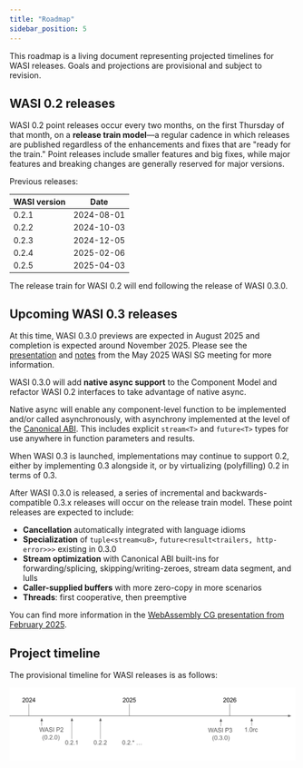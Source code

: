 ```yaml
---
title: "Roadmap"
sidebar_position: 5
---
```


This roadmap is a living document representing projected timelines for WASI releases. Goals and projections are provisional and subject to revision.

## WASI 0.2 releases

WASI 0.2 point releases occur every two months, on the first Thursday of that month, on a **release train model**&mdash;a regular cadence in which releases are published regardless of the enhancements and fixes that are "ready for the train." Point releases include smaller features and big fixes, while major features and breaking changes are generally reserved for major versions.

Previous releases:

| WASI version | Date        |
|--------------|-------------|
| 0.2.1        | 2024-08-01  |
| 0.2.2        | 2024-10-03  |
| 0.2.3        | 2024-12-05  |
| 0.2.4        | 2025-02-06  |
| 0.2.5        | 2025-04-03  |

The release train for WASI 0.2 will end following the release of WASI 0.3.0.

## Upcoming WASI 0.3 releases

At this time, WASI 0.3.0 previews are expected in August 2025 and completion is expected around November 2025. Please see the [presentation](https://github.com/WebAssembly/meetings/blob/main/wasi/2025/presentations/2025-05-01%20WASI%200.3.0%20Update%20May.pdf) and [notes](https://github.com/WebAssembly/meetings/blob/main/wasi/2025/WASI-05-01.md) from the May 2025 WASI SG meeting for more information. 

WASI 0.3.0 will add **native async support** to the Component Model and refactor WASI 0.2 interfaces to take advantage of native async. 

Native async will enable any component-level function to be implemented and/or called asynchronously, with asynchrony implemented at the level of the [Canonical ABI](https://component-model.bytecodealliance.org/advanced/canonical-abi.html). This includes explicit `stream<T>` and `future<T>` types for use anywhere in function parameters and results.

When WASI 0.3 is launched, implementations may continue to support 0.2, either by implementing 0.3 alongside it, or by virtualizing (polyfilling) 0.2 in terms of 0.3.

After WASI 0.3.0 is released, a series of incremental and backwards-compatible 0.3.x releases will occur on the release train model. These point releases are expected to include: 

* **Cancellation** automatically integrated with language idioms
* **Specialization** of `tuple<stream<u8>`, `future<result<trailers, http-error>>>` existing in 0.3.0
* **Stream optimization** with Canonical ABI built-ins for forwarding/splicing, skipping/writing-zeroes, stream data segment, and lulls
* **Caller-supplied buffers** with more zero-copy in more scenarios
* **Threads**: first cooperative, then preemptive

You can find more information in the [WebAssembly CG presentation from February 2025](https://docs.google.com/presentation/d/1z0WXS5BLFtbVynM9xAyilecYskN1IKe9Dad1nDEmgU8/edit#slide=id.g33067d21cc1_0_5).

## Project timeline

The provisional timeline for WASI releases is as follows:

![The WASI timeline projects a P3 release in the first half of 2025 and a 1.0 release candidate in 2026](../static/img/wasi-timeline.webp)